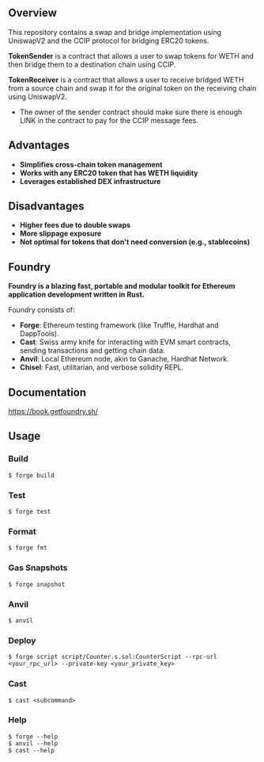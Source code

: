 ## Overview

This repository contains a swap and bridge implementation using UniswapV2 and the CCIP protocol for bridging ERC20 tokens.

**TokenSender** is a contract that allows a user to swap tokens for WETH and then bridge them to a destination chain using CCIP.

**TokenReceiver** is a contract that allows a user to receive bridged WETH from a source chain and swap it for the original token on the receiving chain using UniswapV2.

- The owner of the sender contract should make sure there is enough LINK in the contract to pay for the CCIP message fees.

## Advantages

-   **Simplifies cross-chain token management**
-   **Works with any ERC20 token that has WETH liquidity**
-   **Leverages established DEX infrastructure**

## Disadvantages

-   **Higher fees due to double swaps**
-   **More slippage exposure**
-   **Not optimal for tokens that don't need conversion (e.g., stablecoins)**

## Foundry

**Foundry is a blazing fast, portable and modular toolkit for Ethereum application development written in Rust.**

Foundry consists of:

-   **Forge**: Ethereum testing framework (like Truffle, Hardhat and DappTools).
-   **Cast**: Swiss army knife for interacting with EVM smart contracts, sending transactions and getting chain data.
-   **Anvil**: Local Ethereum node, akin to Ganache, Hardhat Network.
-   **Chisel**: Fast, utilitarian, and verbose solidity REPL.

## Documentation

https://book.getfoundry.sh/

## Usage

### Build

```shell
$ forge build
```

### Test

```shell
$ forge test
```

### Format

```shell
$ forge fmt
```

### Gas Snapshots

```shell
$ forge snapshot
```

### Anvil

```shell
$ anvil
```

### Deploy

```shell
$ forge script script/Counter.s.sol:CounterScript --rpc-url <your_rpc_url> --private-key <your_private_key>
```

### Cast

```shell
$ cast <subcommand>
```

### Help

```shell
$ forge --help
$ anvil --help
$ cast --help
```
